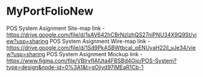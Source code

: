 # MyPortFolioNew 
POS System Asignment Site-map link - https://drive.google.com/file/d/1sAV642hCBrNzIzhQS27niPNU34X9Q9St/view?usp=sharing
POS System Asignment Wire-map link - https://drive.google.com/file/d/1Sd9PkASBWtbcaI_pENUyaH22jl_vJe34/view?usp=sharing
POS System Asignment Mockup link - https://www.figma.com/file/VBlrvfIAfJta4FBSBd4Gio/POS-System?type=design&node-id=0%3A1&t=gOiiyd97jMEaR1Cb-1
